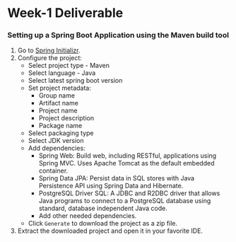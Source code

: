 # Week-1 Deliverable

### Setting up a Spring Boot Application using the Maven build tool

1. Go to [Spring Initializr](https://start.spring.io/).
2. Configure the project:
   * Select project type - Maven
   * Select language - Java
   * Select latest spring boot version
   * Set project metadata:
     * Group name
     * Artifact name
     * Project name
     * Project description
     * Package name
   * Select packaging type
   * Select JDK version
   * Add dependencies:
     * Spring Web: Build web, including RESTful, applications using Spring MVC. Uses Apache Tomcat as the default embedded container.
     * Spring Data JPA: Persist data in SQL stores with Java Persistence API using Spring Data and Hibernate.
     * PostgreSQL Driver SQL: A JDBC and R2DBC driver that allows Java programs to connect to a PostgreSQL database using standard, database independent Java code.
     * Add other needed dependencies.
   * Click `Generate` to download the project as a zip file.
3. Extract the downloaded project and open it in your favorite IDE.
     
